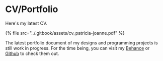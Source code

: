 # CV/Portfolio

Here's my latest CV.

{% file src="../.gitbook/assets/cv\_patricia-joanne.pdf" %}

The latest portfolio document of my designs and programming projects is still work in progress. For the time being, you can visit my [Behance](https://www.behance.net/realicejoanne) or [Github](https://github.com/realicejoanne) to check them out.

